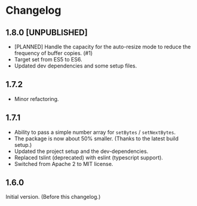 # Changelog

## 1.8.0 [UNPUBLISHED]

- [PLANNED] Handle the capacity for the auto-resize mode to reduce the frequency of buffer copies. (#1)
- Target set from ES5 to ES6.
- Updated dev dependencies and some setup files.

## 1.7.2

- Minor refactoring.

## 1.7.1

- Ability to pass a simple number array for `setBytes` / `setNextBytes`.
- The package is now about 50% smaller. (Thanks to the latest build setup.)
- Updated the project setup and the dev-dependencies.
- Replaced tslint (deprecated) with eslint (typescript support).
- Switched from Apache 2 to MIT license.

## 1.6.0

Initial version. (Before this changelog.)
